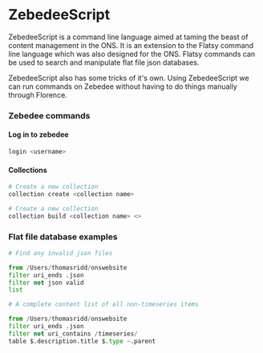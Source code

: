 # ZebedeeScript

ZebedeeScript is a command line language aimed at taming the beast of content management in the ONS. It is an extension to the Flatsy command line language which was also designed for the ONS. Flatsy commands can be used to search and manipulate flat file json databases. 

ZebedeeScript also has some tricks of it's own. Using ZebedeeScript we can run commands on Zebedee without having to do things manually through Florence. 


### Zebedee commands

#### Log in to zebedee
```python
login <username>
```

#### Collections
```python
# Create a new collection
collection create <collection name>

# Create a new collection
collection build <collection name> <>
```











### Flat file database examples

```python
# Find any invalid json files 

from /Users/thomasridd/onswebsite
filter uri_ends .json
filter not json valid
list
```

```python
# A complete content list of all non-timeseries items

from /Users/thomasridd/onswebsite
filter uri_ends .json
filter not uri_contains /timeseries/
table $.description.title $.type ~.parent
```
